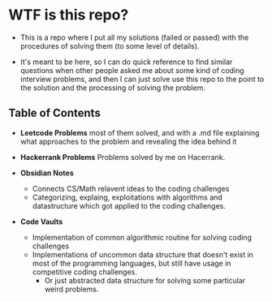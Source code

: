 # WTF is this repo?

* This is a repo where I put all my solutions (failed or passed) with the procedures of solving them (to some
level of details).

* It's meant to be here, so I can do quick reference to find similar questions when other people asked me about some
kind of coding interview problems, and then I can just solve use this repo to the point to the solution and the
processing of solving the problem.

## Table of Contents

* **Leetcode Problems** most of them solved, and with a .md file explaining what approaches to the problem and revealing the idea behind it

* **Hackerrank Problems**  Problems solved by me on Hacerrank.

* **Obsidian Notes**
  * Connects CS/Math relavent ideas to the coding challenges
  * Categorizing, explaing, exploitations with algorithms and datastructure which got applied to the coding challenges.

* **Code Vaults**
  * Implementation of common algorithmic routine for solving coding challenges
  * Implementations of uncommon data structure that doesn't exist in most of the programming languages, but still have usage in competitive coding challenges. 
    * Or just abstracted data structure for solving some particular weird problems. 
